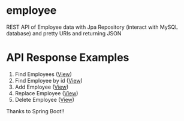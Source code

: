 # employee
REST API of Employee data with Jpa Repository (interact with MySQL database) and pretty URIs and returning JSON

# API Response Examples 
1. Find Employees (<a href="https://drive.google.com/file/d/1EMRV2KDhdZubO6U65gYWCIeDCya0hVAF/view?usp=sharing" target="_blank">View</a>)
2. Find Employee by id (<a href="https://drive.google.com/file/d/1G6Ni4CByoDgBM3UGw1xHB7MKSo6Y1ALG/view?usp=sharing" target="_blank">View</a>)
3. Add Employee (<a href="https://drive.google.com/file/d/1moylKV5W8x1hV8PmUOC9C-aNOmQnBoZc/view?usp=sharing" target="_blank">View</a>)
4. Replace Employee (<a href="https://drive.google.com/file/d/1VkEEfM-SNSxP7ULmlzpquvJl1MFjHORJ/view?usp=sharing" target="_blank">View</a>)
5. Delete Employee (<a href="https://drive.google.com/file/d/1QlbbzW5KgASuj-iAGmziAB6MgKnqre3q/view?usp=sharing" target="_blank">View</a>)

Thanks to Spring Boot!!
